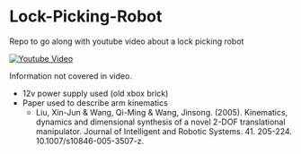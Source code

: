 # Lock-Picking-Robot
Repo to go along with youtube video about a lock picking robot

[![Youtube Video](https://img.youtube.com/vi/bLKxT6O0RQk/0.jpg)](https://www.youtube.com/watch?v=bLKxT6O0RQk)

Information not covered in video.
* 12v power supply used (old xbox brick)
* Paper used to describe arm kinematics
  * Liu, Xin-Jun & Wang, Qi-Ming & Wang, Jinsong. (2005). Kinematics, dynamics and dimensional synthesis of a novel 2-DOF translational manipulator. Journal of Intelligent and Robotic Systems. 41. 205-224. 10.1007/s10846-005-3507-z. 

